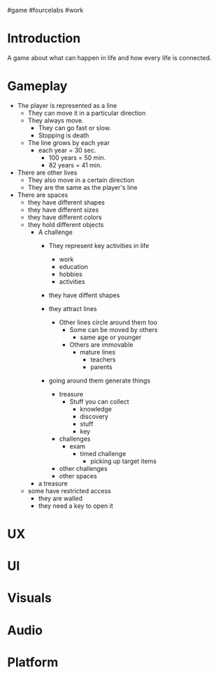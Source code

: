 #game #fourcelabs #work 

Introduction
==
A game about what can happen in life and how every life is connected.

Gameplay
==
- The player is represented as a line
	- They can move it in a particular direction
	- They always move.
		- They can go fast or slow.
		- Stopping is death
	- The line grows by each year
		- each year = 30 sec. 
			- 100 years = 50 min.
			- 82 years = 41 min.
- There are other lives
	- They also move in a certain direction
	- They are the same as the player's line
- There are spaces
	- they have different shapes
	- they have different sizes
	- they have different colors
	- they hold different objects
		- A challenge
			- They represent key activities in life
				- work
				- education
				- hobbies
				- activities
			- they have diffent shapes
			- they attract lines
				- Other lines circle around them too
					- Some can be moved by others
						- same age or younger
					- Others are immovable
						- mature lines
							- teachers
							- parents 
							
						
			- going around them generate things
				- treasure
					-   Stuff you can collect
						- knowledge
						- discovery
						- stuff
						- key
				- challenges
					- exam
						- timed challenge
							- picking up target items 
				- other challenges
				- other spaces
		- a treasure
	- some have restricted access
		- they are walled
		- they need a key to open it
	

UX
==

UI
==

Visuals
==

Audio
==

Platform
==


